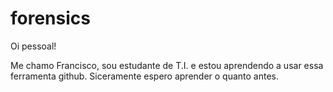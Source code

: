 # forensics

Oi pessoal!

Me chamo Francisco, sou estudante de T.I. e estou aprendendo a usar essa ferramenta github.
Siceramente espero aprender o quanto antes.
